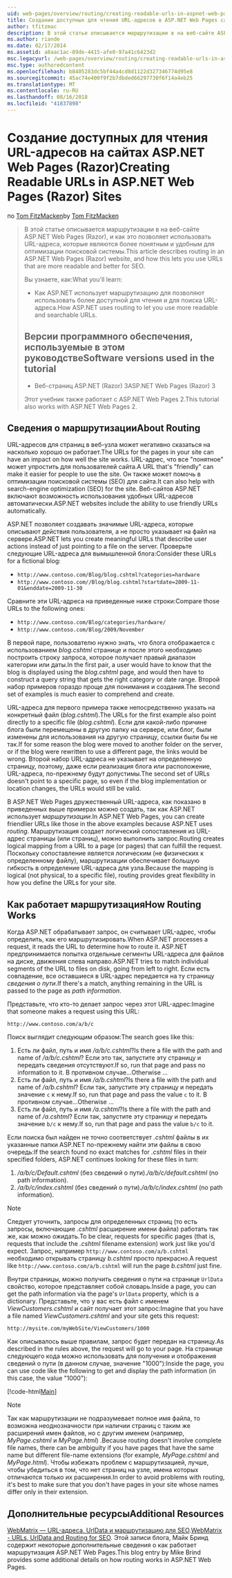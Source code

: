 ```yaml
---
uid: web-pages/overview/routing/creating-readable-urls-in-aspnet-web-pages-sites
title: Создание доступных для чтения URL-адресов в ASP.NET Web Pages сайтов (Razor) | Документация Майкрософт
author: tfitzmac
description: В этой статье описывается маршрутизации в на веб-сайте ASP.NET Web Pages (Razor), и как это позволяет использовать URL-адреса, которые являются более понятным и удобным для оптимизации поисковой системы. Вы будете...
ms.author: riande
ms.date: 02/17/2014
ms.assetid: a8aac1ac-89de-4415-afe0-97a41c6423d2
msc.legacyurl: /web-pages/overview/routing/creating-readable-urls-in-aspnet-web-pages-sites
msc.type: authoredcontent
ms.openlocfilehash: b8405283dc5bf44a4cd8d1122d327346774d95e8
ms.sourcegitcommit: 45ac74e400f9f2b7dbded66297730f6f14a4eb25
ms.translationtype: MT
ms.contentlocale: ru-RU
ms.lasthandoff: 08/16/2018
ms.locfileid: "41837898"
---
```

<a name="creating-readable-urls-in-aspnet-web-pages-razor-sites"></a><span data-ttu-id="f0abd-104">Создание доступных для чтения URL-адресов на сайтах ASP.NET Web Pages (Razor)</span><span class="sxs-lookup"><span data-stu-id="f0abd-104">Creating Readable URLs in ASP.NET Web Pages (Razor) Sites</span></span>
====================
<span data-ttu-id="f0abd-105">по [Tom FitzMacken](https://github.com/tfitzmac)</span><span class="sxs-lookup"><span data-stu-id="f0abd-105">by [Tom FitzMacken](https://github.com/tfitzmac)</span></span>

> <span data-ttu-id="f0abd-106">В этой статье описывается маршрутизации в на веб-сайте ASP.NET Web Pages (Razor), и как это позволяет использовать URL-адреса, которые являются более понятным и удобным для оптимизации поисковой системы.</span><span class="sxs-lookup"><span data-stu-id="f0abd-106">This article describes routing in an ASP.NET Web Pages (Razor) website, and how this lets you use URLs that are more readable and better for SEO.</span></span>
> 
> <span data-ttu-id="f0abd-107">Вы узнаете, как:</span><span class="sxs-lookup"><span data-stu-id="f0abd-107">What you'll learn:</span></span>
> 
> - <span data-ttu-id="f0abd-108">Как ASP.NET использует маршрутизацию для позволяют использовать более доступной для чтения и для поиска URL-адреса.</span><span class="sxs-lookup"><span data-stu-id="f0abd-108">How ASP.NET uses routing to let you use more readable and searchable URLs.</span></span>
>   
> 
> ## <a name="software-versions-used-in-the-tutorial"></a><span data-ttu-id="f0abd-109">Версии программного обеспечения, используемые в этом руководстве</span><span class="sxs-lookup"><span data-stu-id="f0abd-109">Software versions used in the tutorial</span></span>
> 
> 
> - <span data-ttu-id="f0abd-110">Веб-страниц ASP.NET (Razor) 3</span><span class="sxs-lookup"><span data-stu-id="f0abd-110">ASP.NET Web Pages (Razor) 3</span></span>
>   
> 
> <span data-ttu-id="f0abd-111">Этот учебник также работает с ASP.NET Web Pages 2.</span><span class="sxs-lookup"><span data-stu-id="f0abd-111">This tutorial also works with ASP.NET Web Pages 2.</span></span>


## <a name="about-routing"></a><span data-ttu-id="f0abd-112">Сведения о маршрутизации</span><span class="sxs-lookup"><span data-stu-id="f0abd-112">About Routing</span></span>

<span data-ttu-id="f0abd-113">URL-адресов для страниц в веб-узла может негативно сказаться на насколько хорошо он работает.</span><span class="sxs-lookup"><span data-stu-id="f0abd-113">The URLs for the pages in your site can have an impact on how well the site works.</span></span> <span data-ttu-id="f0abd-114">URL-адрес, что все &quot;понятное&quot; может упростить для пользователей сайта.</span><span class="sxs-lookup"><span data-stu-id="f0abd-114">A URL that's &quot;friendly&quot; can make it easier for people to use the site.</span></span> <span data-ttu-id="f0abd-115">Он также может помочь в оптимизации поисковой системы (SEO) для сайта.</span><span class="sxs-lookup"><span data-stu-id="f0abd-115">It can also help with search-engine optimization (SEO) for the site.</span></span> <span data-ttu-id="f0abd-116">Веб-сайтов ASP.NET включают возможность использования удобных URL-адресов автоматически.</span><span class="sxs-lookup"><span data-stu-id="f0abd-116">ASP.NET websites include the ability to use friendly URLs automatically.</span></span>

<span data-ttu-id="f0abd-117">ASP.NET позволяет создавать значимые URL-адреса, которые описывают действия пользователя, а не просто указывает на файл на сервере.</span><span class="sxs-lookup"><span data-stu-id="f0abd-117">ASP.NET lets you create meaningful URLs that describe user actions instead of just pointing to a file on the server.</span></span> <span data-ttu-id="f0abd-118">Проверьте следующие URL-адреса для вымышленной блога:</span><span class="sxs-lookup"><span data-stu-id="f0abd-118">Consider these URLs for a fictional blog:</span></span>

- `http://www.contoso.com/Blog/blog.cshtml?categories=hardware`
- `http://www.contoso.com//Blog/blog.cshtml?startdate=2009-11-01&enddate=2009-11-30`

<span data-ttu-id="f0abd-119">Сравните эти URL-адреса на приведенные ниже строки:</span><span class="sxs-lookup"><span data-stu-id="f0abd-119">Compare those URLs to the following ones:</span></span>

- `http://www.contoso.com/Blog/categories/hardware/`
- `http://www.contoso.com/Blog/2009/November`

<span data-ttu-id="f0abd-120">В первой паре, пользователю нужно знать, что блога отображается с использованием *blog.cshtml* странице и после этого необходимо построить строку запроса, которое получает правый диапазон категории или даты.</span><span class="sxs-lookup"><span data-stu-id="f0abd-120">In the first pair, a user would have to know that the blog is displayed using the *blog.cshtml* page, and would then have to construct a query string that gets the right category or date range.</span></span> <span data-ttu-id="f0abd-121">Второй набор примеров гораздо проще для понимания и создания.</span><span class="sxs-lookup"><span data-stu-id="f0abd-121">The second set of examples is much easier to comprehend and create.</span></span>

<span data-ttu-id="f0abd-122">URL-адреса для первого примера также непосредственно указать на конкретный файл (*blog.cshtml*).</span><span class="sxs-lookup"><span data-stu-id="f0abd-122">The URLs for the first example also point directly to a specific file (*blog.cshtml*).</span></span> <span data-ttu-id="f0abd-123">Если для какой-либо причине блога были перемещены в другую папку на сервере, или блог, были изменены для использования на другую страницу, ссылки были бы не так.</span><span class="sxs-lookup"><span data-stu-id="f0abd-123">If for some reason the blog were moved to another folder on the server, or if the blog were rewritten to use a different page, the links would be wrong.</span></span> <span data-ttu-id="f0abd-124">Второй набор URL-адреса не указывает на определенную страницу, поэтому, даже если реализация блога или расположение, URL-адреса, по-прежнему будут допустимы.</span><span class="sxs-lookup"><span data-stu-id="f0abd-124">The second set of URLs doesn't point to a specific page, so even if the blog implementation or location changes, the URLs would still be valid.</span></span>

<span data-ttu-id="f0abd-125">В ASP.NET Web Pages дружественный URL-адреса, как показано в приведенных выше примерах можно создать, так как ASP.NET использует *маршрутизации*.</span><span class="sxs-lookup"><span data-stu-id="f0abd-125">In ASP.NET Web Pages, you can create friendlier URLs like those in the above examples because ASP.NET uses *routing*.</span></span> <span data-ttu-id="f0abd-126">Маршрутизация создает логический сопоставления из URL-адрес страницы (или страниц), можно выполнить запрос.</span><span class="sxs-lookup"><span data-stu-id="f0abd-126">Routing creates logical mapping from a URL to a page (or pages) that can fulfill the request.</span></span> <span data-ttu-id="f0abd-127">Поскольку сопоставление является логическим (не физических к определенному файлу), маршрутизации обеспечивает большую гибкость в определение URL-адреса для узла.</span><span class="sxs-lookup"><span data-stu-id="f0abd-127">Because the mapping is logical (not physical, to a specific file), routing provides great flexibility in how you define the URLs for your site.</span></span>

## <a name="how-routing-works"></a><span data-ttu-id="f0abd-128">Как работает маршрутизация</span><span class="sxs-lookup"><span data-stu-id="f0abd-128">How Routing Works</span></span>

<span data-ttu-id="f0abd-129">Когда ASP.NET обрабатывает запрос, он считывает URL-адрес, чтобы определить, как его маршрутизировать.</span><span class="sxs-lookup"><span data-stu-id="f0abd-129">When ASP.NET processes a request, it reads the URL to determine how to route it.</span></span> <span data-ttu-id="f0abd-130">ASP.NET предпринимается попытка отдельные сегменты URL-адреса для файлов на диске, движения слева направо.</span><span class="sxs-lookup"><span data-stu-id="f0abd-130">ASP.NET tries to match individual segments of the URL to files on disk, going from left to right.</span></span> <span data-ttu-id="f0abd-131">Если есть совпадение, все оставшиеся в URL-адрес передается на ту страницу *сведения о пути*.</span><span class="sxs-lookup"><span data-stu-id="f0abd-131">If there's a match, anything remaining in the URL is passed to the page as *path information*.</span></span>

<span data-ttu-id="f0abd-132">Представьте, что кто-то делает запрос через этот URL-адрес:</span><span class="sxs-lookup"><span data-stu-id="f0abd-132">Imagine that someone makes a request using this URL:</span></span>

`http://www.contoso.com/a/b/c`

<span data-ttu-id="f0abd-133">Поиск выглядит следующим образом:</span><span class="sxs-lookup"><span data-stu-id="f0abd-133">The search goes like this:</span></span>

1. <span data-ttu-id="f0abd-134">Есть ли файл, путь и имя */a/b/c.cshtml*?</span><span class="sxs-lookup"><span data-stu-id="f0abd-134">Is there a file with the path and name of */a/b/c.cshtml*?</span></span> <span data-ttu-id="f0abd-135">Если это так, запустите эту страницу и передать сведения отсутствуют.</span><span class="sxs-lookup"><span data-stu-id="f0abd-135">If so, run that page and pass no information to it.</span></span> <span data-ttu-id="f0abd-136">В противном случае...</span><span class="sxs-lookup"><span data-stu-id="f0abd-136">Otherwise ...</span></span>
2. <span data-ttu-id="f0abd-137">Есть ли файл, путь и имя */a/b.cshtml*?</span><span class="sxs-lookup"><span data-stu-id="f0abd-137">Is there a file with the path and name of */a/b.cshtml*?</span></span> <span data-ttu-id="f0abd-138">Если так, запустите эту страницу и передать значение `c` к нему.</span><span class="sxs-lookup"><span data-stu-id="f0abd-138">If so, run that page and pass the value `c` to it.</span></span> <span data-ttu-id="f0abd-139">В противном случае...</span><span class="sxs-lookup"><span data-stu-id="f0abd-139">Otherwise …</span></span>
3. <span data-ttu-id="f0abd-140">Есть ли файл, путь и имя */a.cshtml*?</span><span class="sxs-lookup"><span data-stu-id="f0abd-140">Is there a file with the path and name of */a.cshtml*?</span></span> <span data-ttu-id="f0abd-141">Если так, запустите эту страницу и передать значение `b/c` к нему.</span><span class="sxs-lookup"><span data-stu-id="f0abd-141">If so, run that page and pass the value `b/c` to it.</span></span>

<span data-ttu-id="f0abd-142">Если поиска был найден не точно соответствует *.cshtml* файлы в их указанные папки ASP.NET по-прежнему найти эти файлы в свою очередь:</span><span class="sxs-lookup"><span data-stu-id="f0abd-142">If the search found no exact matches for *.cshtml* files in their specified folders, ASP.NET continues looking for these files in turn:</span></span>

1. <span data-ttu-id="f0abd-143">*/a/b/c/Default.cshtml* (без сведений о пути).</span><span class="sxs-lookup"><span data-stu-id="f0abd-143">*/a/b/c/default.cshtml* (no path information).</span></span>
2. <span data-ttu-id="f0abd-144">*/a/b/c/index.cshtml* (без сведений о пути).</span><span class="sxs-lookup"><span data-stu-id="f0abd-144">*/a/b/c/index.cshtml* (no path information).</span></span>

> [!NOTE]
> <span data-ttu-id="f0abd-145">Следует уточнить, запросы для определенных страниц (то есть запросы, включающие *.cshtml* расширение имени файла) работать так же, как можно ожидать.</span><span class="sxs-lookup"><span data-stu-id="f0abd-145">To be clear, requests for specific pages (that is, requests that include the *.cshtml* filename extension) work just like you'd expect.</span></span> <span data-ttu-id="f0abd-146">Запрос, например `http://www.contoso.com/a/b.cshtml` необходимо открывать страницу *b.cshtml* просто прекрасно.</span><span class="sxs-lookup"><span data-stu-id="f0abd-146">A request like `http://www.contoso.com/a/b.cshtml` will run the page *b.cshtml* just fine.</span></span>


<span data-ttu-id="f0abd-147">Внутри страницы, можно получить сведения о пути на странице `UrlData` свойство, которое представляет собой словарь.</span><span class="sxs-lookup"><span data-stu-id="f0abd-147">Inside a page, you can get the path information via the page's `UrlData` property, which is a dictionary.</span></span> <span data-ttu-id="f0abd-148">Представьте, что у вас есть файл с именем *ViewCustomers.cshtml* и сайт получает этот запрос:</span><span class="sxs-lookup"><span data-stu-id="f0abd-148">Imagine that you have a file named *ViewCustomers.cshtml* and your site gets this request:</span></span>

`http://mysite.com/myWebSite/ViewCustomers/1000`

<span data-ttu-id="f0abd-149">Как описывалось выше правилам, запрос будет передан на страницу.</span><span class="sxs-lookup"><span data-stu-id="f0abd-149">As described in the rules above, the request will go to your page.</span></span> <span data-ttu-id="f0abd-150">На странице следующего кода можно использовать для получения и отображения сведений о пути (в данном случае, значение &quot;1000&quot;):</span><span class="sxs-lookup"><span data-stu-id="f0abd-150">Inside the page, you can use code like the following to get and display the path information (in this case, the value &quot;1000&quot;):</span></span>

[!code-html[Main](creating-readable-urls-in-aspnet-web-pages-sites/samples/sample1.html)]

> [!NOTE]
> <span data-ttu-id="f0abd-151">Так как маршрутизации не подразумевает полное имя файла, то возможна неоднозначности при наличии страниц с таким же расширений имен файлов, но с другим именем (например, *MyPage.cshtml* и *MyPage.html*) .</span><span class="sxs-lookup"><span data-stu-id="f0abd-151">Because routing doesn't involve complete file names, there can be ambiguity if you have pages that have the same name but different file-name extensions (for example, *MyPage.cshtml* and *MyPage.html*).</span></span> <span data-ttu-id="f0abd-152">Чтобы избежать проблем с маршрутизацией, лучше, чтобы убедиться в том, что нет страниц на узле, имена которых отличаются только их расширения.</span><span class="sxs-lookup"><span data-stu-id="f0abd-152">In order to avoid problems with routing, it's best to make sure that you don't have pages in your site whose names differ only in their extension.</span></span>


<a id="Additional_Resources"></a>
## <a name="additional-resources"></a><span data-ttu-id="f0abd-153">Дополнительные ресурсы</span><span class="sxs-lookup"><span data-stu-id="f0abd-153">Additional Resources</span></span>

<span data-ttu-id="f0abd-154">[WebMatrix — URL-адреса, UrlData и маршрутизацию для SEO](http://www.mikesdotnetting.com/Article/165/WebMatrix-URLs-UrlData-and-Routing-for-SEO).</span><span class="sxs-lookup"><span data-stu-id="f0abd-154">[WebMatrix - URLs, UrlData and Routing for SEO](http://www.mikesdotnetting.com/Article/165/WebMatrix-URLs-UrlData-and-Routing-for-SEO).</span></span> <span data-ttu-id="f0abd-155">Этой записи блога, Майк Бринд содержит некоторые дополнительные сведения о как работает маршрутизация ASP.NET Web Pages.</span><span class="sxs-lookup"><span data-stu-id="f0abd-155">This blog entry by Mike Brind provides some additional details on how routing works in ASP.NET Web Pages.</span></span>
